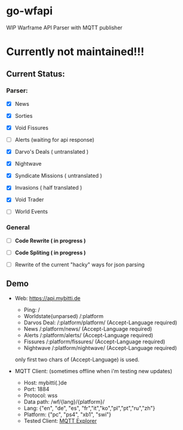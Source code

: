 # go-wfapi
WIP  Warframe API Parser with  MQTT publisher
# Currently  not maintained!!!
## Current Status:

### Parser:
 - [x] News
 - [x] Sorties
 - [x] Void Fissures
 - [ ] Alerts (waiting for api response)
 - [x] Darvo's Deals ( untranslated )
 - [x] Nightwave
 - [x] Syndicate Missions ( untranslated )
 - [x] Invasions  ( half translated )
 - [x] Void Trader 
 - [ ] World Events


### General

- [ ] **Code Rewrite  ( in progress )**
- [ ] **Code Spliting ( in progress )**
- [ ] Rewrite of the  current "hacky" ways for json parsing


## Demo

- Web: https://api.mybitti.de
  - Ping:   /
  - Worldstate(unparsed) /:platform
  - Darvos Deal: /:platform/platform/  (Accept-Language required)
  - News /:platform/news/ (Accept-Language required)
  - Alerts /:platform/alerts/ (Accept-Language required)
  - Fissures /:platform/fissures/ (Accept-Language required)
  - Nightwave /:platform/nightwave/ (Accept-Language required)

  only first two chars  of  (Accept-Language) is used.


- MQTT Client:  (sometimes offline when i'm testing new updates)
  - Host: mybitti(.)de
  - Port: 1884
  - Protocol: wss
  - Data path: /wf/{lang}/{platform}/
  - Lang: {"en", "de", "es", "fr","it","ko","pl","pt","ru","zh"}
  - Platform: {"pc", "ps4", "xb1", "swi"}
  - Tested Client: [MQTT Explorer](https://mqtt-explorer.com/)

